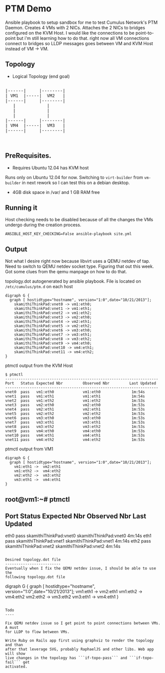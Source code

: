 PTM Demo
========

Ansible playbook to setup sandbox for me to test Cumulus Network's PTM Daemon.
Creates 4 VMs with 2 NICs. Attaches the 2 NICs to bridges configured on the KVM
Host. I would like the connections to be point-to-point but i'm still learning
how to do that. right now all VM connections connect to bridges so LLDP messages goes
between VM and KVM Host instead of VM -> VM.

Topology
--------
* Logical Topology (end goal)

<pre>

|------|     |--------|
| VM1  |-----|  VM2   |
|------|     |--------|
   |            |
   |            |
   |            |
|------|     |--------|
| VM4  |-----|  VM3   |
|------|     |--------|


</pre>

PreRequisites.
--------------

* Requires Ubuntu 12.04 has KVM host

Runs only on Ubuntu 12.04 for now. Switching to ```virt-builder``` from
  ```vm-builder``` in next rework so I can test this on a debian desktop.

* 4GB disk space in /var/ and 1 GB RAM free

Running it
----------

Host checking needs to be disabled because of all the changes the VMs undergo
during the creation process.

````
ANSIBLE_HOST_KEY_CHECKING=False ansible-playbook site.yml

````
Output
-------

Not what I desire right now because libvirt uses a QEMU netdev of tap.
Need to switch to QEMU netdev socket type. Figuring that out this week.
Got some clues from the qemu manpage on how to do that.

topology.dot autogenerated by ansible playbook.
File is located on ```/etc/cumulus/ptm.d``` on each host

```
digraph G {
  graph [ hostidtype="hostname", version="1:0",date="10/21/2013"];
    skamithiThinkPad:vnet0 -> vm1:eth0;
    skamithiThinkPad:vnet1 -> vm1:eth1;
    skamithiThinkPad:vnet2 -> vm1:eth2;
    skamithiThinkPad:vnet3 -> vm2:eth0;
    skamithiThinkPad:vnet4 -> vm2:eth1;
    skamithiThinkPad:vnet5 -> vm2:eth2;
    skamithiThinkPad:vnet6 -> vm3:eth0;
    skamithiThinkPad:vnet7 -> vm3:eth1;
    skamithiThinkPad:vnet8 -> vm3:eth2;
    skamithiThinkPad:vnet9 -> vm4:eth0;
    skamithiThinkPad:vnet10 -> vm4:eth1;
    skamithiThinkPad:vnet11 -> vm4:eth2;
}
```
ptmctl output from the KVM Host
```
$ ptmctl
---------------------------------------------------------------------
Port   Status Expected Nbr         Observed Nbr         Last Updated
---------------------------------------------------------------------
vnet0  pass   vm1:eth0             vm1:eth0              1m:54s
vnet1  pass   vm1:eth1             vm1:eth1              1m:54s
vnet2  pass   vm1:eth2             vm1:eth2              1m:53s
vnet3  pass   vm2:eth0             vm2:eth0              1m:53s
vnet4  pass   vm2:eth1             vm2:eth1              1m:53s
vnet5  pass   vm2:eth2             vm2:eth2              1m:53s
vnet6  pass   vm3:eth0             vm3:eth0              1m:53s
vnet7  pass   vm3:eth1             vm3:eth1              1m:53s
vnet8  pass   vm3:eth2             vm3:eth2              1m:53s
vnet9  pass   vm4:eth0             vm4:eth0              1m:53s
vnet10 pass   vm4:eth1             vm4:eth1              1m:53s
vnet11 pass   vm4:eth2             vm4:eth2              1m:53s

```

ptmctl output from VM1
```
digraph G {
  graph [ hostidtype="hostname", version="1:0",date="10/21/2013"];
    vm1:eth1 ->  vm2:eth1
    vm1:eth2 ->  vm4:eth2
    vm2:eth2 ->  vm3:eth2
    vm3:eth1 ->  vm4:eth1
}
```
root@vm1:~# ptmctl
---------------------------------------------------------------------
Port   Status Expected Nbr         Observed Nbr         Last Updated
---------------------------------------------------------------------
eth0   pass   skamithiThinkPad:vnet0 skamithiThinkPad:vnet0  4m:14s
eth1   pass   skamithiThinkPad:vnet1 skamithiThinkPad:vnet1  4m:14s
eth2   pass   skamithiThinkPad:vnet2 skamithiThinkPad:vnet2  4m:14s
```

Desired topology.dot file
-------------------------
Eventually when I fix the QEMU netdev issue, I should be able to use the
following topology.dot file

```
digraph G {
  graph [ hostidtype="hostname", version="1:0",date="10/21/2013"];
    vm1:eth1 ->  vm2:eth1
    vm1:eth2 ->  vm4:eth2
    vm2:eth2 ->  vm3:eth2
    vm3:eth1 ->  vm4:eth1
}
```

Todo
----

Fix QEMU netdev issue so I get point to point connections between VMs. A must
for LLDP to flow between VMs.

Write Ruby on Rails app first using graphviz to render the topology and than
after that leverage SVG, probably RaphaelJS and other libs. Web app will show
live changes in the topology has ```if-topo-pass``` and ```if-topo-fail``` get
activated.


